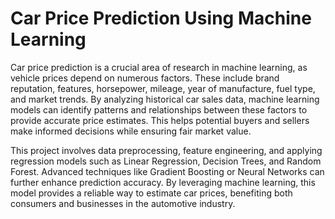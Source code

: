 # Car Price Prediction Using Machine Learning
Car price prediction is a crucial area of research in machine learning, as vehicle prices depend on numerous factors. These include brand reputation, features, horsepower, mileage, year of manufacture, fuel type, and market trends. By analyzing historical car sales data, machine learning models can identify patterns and relationships between these factors to provide accurate price estimates. This helps potential buyers and sellers make informed decisions while ensuring fair market value.

This project involves data preprocessing, feature engineering, and applying regression models such as Linear Regression, Decision Trees, and Random Forest. Advanced techniques like Gradient Boosting or Neural Networks can further enhance prediction accuracy. By leveraging machine learning, this model provides a reliable way to estimate car prices, benefiting both consumers and businesses in the automotive industry.
